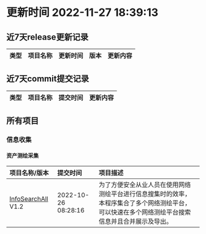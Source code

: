 # 更新时间 2022-11-27 18:39:13

## 近7天release更新记录
| 类型| 项目名称 | 更新时间 | 版本 | 更新内容 |
| :---- | :---- | :---- | :---- | :---- |

## 近7天commit提交记录
| 类型| 项目名称 | 提交时间 | 更新内容 |
| :---- | :---- | :---- | :---- |
## 所有项目
### 信息收集
#### 资产测绘采集
| 项目名称/版本| 提交时间 | 项目描述 |
| :---- | :---- | :---- |
| [InfoSearchAll](https://github.com/ExpLangcn/InfoSearchAll) V1.2 | 2022-10-26 08:28:16 | 为了方便安全从业人员在使用网络测绘平台进行信息搜集时的效率，本程序集合了多个网络测绘平台，可以快速在多个网络测绘平台搜索信息并且合并展示及导出。 |
